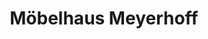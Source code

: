 ---
title: "Möbelhaus Meyerhoff"
url: /bremervoerde/moebelhaus-meyerhoff-alte-strasse/
shop: Möbel
---